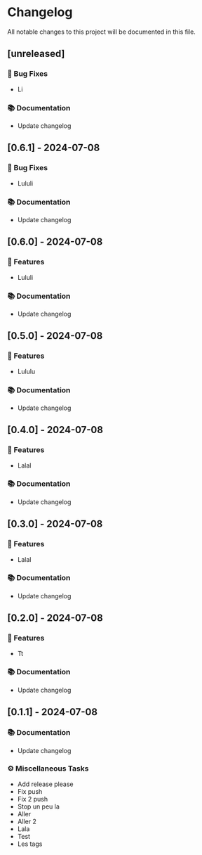 # Changelog

All notable changes to this project will be documented in this file.

## [unreleased]

### 🐛 Bug Fixes

- Li

### 📚 Documentation

- Update changelog

## [0.6.1] - 2024-07-08

### 🐛 Bug Fixes

- Lululi

### 📚 Documentation

- Update changelog

## [0.6.0] - 2024-07-08

### 🚀 Features

- Lululi

### 📚 Documentation

- Update changelog

## [0.5.0] - 2024-07-08

### 🚀 Features

- Lululu

### 📚 Documentation

- Update changelog

## [0.4.0] - 2024-07-08

### 🚀 Features

- Lalal

### 📚 Documentation

- Update changelog

## [0.3.0] - 2024-07-08

### 🚀 Features

- Lalal

### 📚 Documentation

- Update changelog

## [0.2.0] - 2024-07-08

### 🚀 Features

- Tt

### 📚 Documentation

- Update changelog

## [0.1.1] - 2024-07-08

### 📚 Documentation

- Update changelog

### ⚙️ Miscellaneous Tasks

- Add release please
- Fix push
- Fix 2 push
- Stop un peu la
- Aller
- Aller 2
- Lala
- Test
- Les tags



